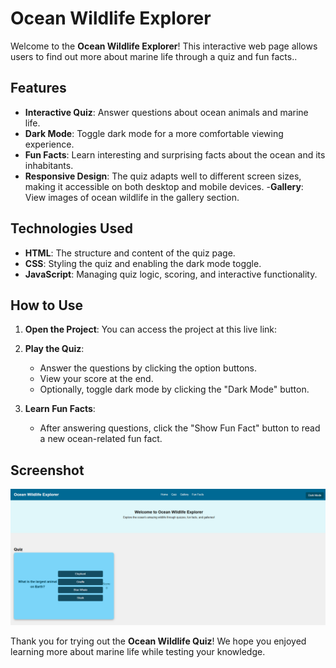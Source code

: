 # Ocean Wildlife Explorer

Welcome to the **Ocean Wildlife Explorer**! This interactive web page allows users to find out more about marine life through a quiz and fun facts.. 

## Features

- **Interactive Quiz**: Answer questions about ocean animals and marine life.
- **Dark Mode**: Toggle dark mode for a more comfortable viewing experience.
- **Fun Facts**: Learn interesting and surprising facts about the ocean and its inhabitants.
- **Responsive Design**: The quiz adapts well to different screen sizes, making it accessible on both desktop and mobile devices.
-**Gallery**: View images of ocean wildlife in the gallery section.

## Technologies Used

- **HTML**: The structure and content of the quiz page.
- **CSS**: Styling the quiz and enabling the dark mode toggle.
- **JavaScript**: Managing quiz logic, scoring, and interactive functionality.

## How to Use

1. **Open the Project**:
   You can access the project at this live link:

3. **Play the Quiz**:
    - Answer the questions by clicking the option buttons.
    - View your score at the end.
    - Optionally, toggle dark mode by clicking the "Dark Mode" button.

4. **Learn Fun Facts**: 
    - After answering questions, click the "Show Fun Fact" button to read a new ocean-related fun fact.

## Screenshot

![Screenshot of the Ocean Wildlife Quiz](images/quiz-screenshot.png)


Thank you for trying out the **Ocean Wildlife Quiz**! We hope you enjoyed learning more about marine life while testing your knowledge.



